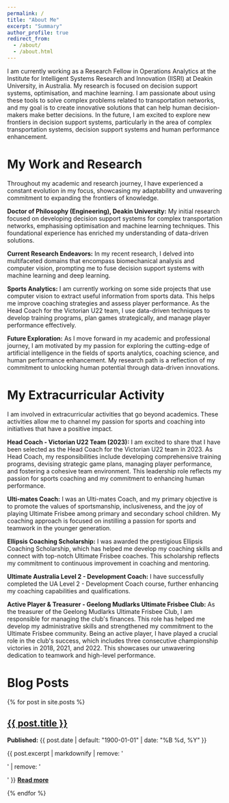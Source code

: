 ```yaml
---
permalink: /
title: "About Me"
excerpt: "Summary"
author_profile: true
redirect_from: 
  - /about/
  - /about.html
---
```


I am currently working as a Research Fellow in Operations Analytics at the Institute for Intelligent Systems Research and Innovation (IISRI) at Deakin University, in Australia. My research is focused on decision support systems, optimisation, and machine learning. I am passionate about using these tools to solve complex problems related to transportation networks, and my goal is to create innovative solutions that can help human decision-makers make better decisions. In the future, I am excited to explore new frontiers in decision support systems, particularly in the area of complex transportation systems, decision support systems and human performance enhancement.

My Work and Research
======
Throughout my academic and research journey, I have experienced a constant evolution in my focus, showcasing my adaptability and unwavering commitment to expanding the frontiers of knowledge.

**Doctor of Philosophy (Engineering), Deakin University:**
My initial research focused on developing decision support systems for complex transportation networks, emphasising optimisation and machine learning techniques. This foundational experience has enriched my understanding of data-driven solutions.

**Current Research Endeavors:**
In my recent research, I delved into multifaceted domains that encompass biomechanical analysis and computer vision, prompting me to fuse decision support systems with machine learning and deep learning.

**Sports Analytics:**
I am currently working on some side projects that use computer vision to extract useful information from sports data. This helps me improve coaching strategies and assess player performance. As the Head Coach for the Victorian U22 team, I use data-driven techniques to develop training programs, plan games strategically, and manage player performance effectively.

**Future Exploration:**
As I move forward in my academic and professional journey, I am motivated by my passion for exploring the cutting-edge of artificial intelligence in the fields of sports analytics, coaching science, and human performance enhancement. My research path is a reflection of my commitment to unlocking human potential through data-driven innovations.

My Extracurricular Activity
======
I am involved in extracurricular activities that go beyond academics. These activities allow me to channel my passion for sports and coaching into initiatives that have a positive impact.

**Head Coach - Victorian U22 Team (2023):**
I am excited to share that I have been selected as the Head Coach for the Victorian U22 team in 2023. As Head Coach, my responsibilities include developing comprehensive training programs, devising strategic game plans, managing player performance, and fostering a cohesive team environment. This leadership role reflects my passion for sports coaching and my commitment to enhancing human performance.

**Ulti-mates Coach:**
I was an Ulti-mates Coach, and my primary objective is to promote the values of sportsmanship, inclusiveness, and the joy of playing Ultimate Frisbee among primary and secondary school children. My coaching approach is focused on instilling a passion for sports and teamwork in the younger generation.

**Ellipsis Coaching Scholarship:**
I was awarded the prestigious Ellipsis Coaching Scholarship, which has helped me develop my coaching skills and connect with top-notch Ultimate Frisbee coaches. This scholarship reflects my commitment to continuous improvement in coaching and mentoring.

**Ultimate Australia Level 2 - Development Coach:**
I have successfully completed the UA Level 2 - Development Coach course, further enhancing my coaching capabilities and qualifications.

**Active Player & Treasurer - Geelong Mudlarks Ultimate Frisbee Club:**
As the treasurer of the Geelong Mudlarks Ultimate Frisbee Club, I am responsible for managing the club's finances. This role has helped me develop my administrative skills and strengthened my commitment to the Ultimate Frisbee community. Being an active player, I have played a crucial role in the club's success, which includes three consecutive championship victories in 2018, 2021, and 2022. This showcases our unwavering dedication to teamwork and high-level performance.

Blog Posts
======
{% for post in site.posts %}
  <div class="{{ include.type | default: "list" }}__item">
    <article class="archive__item" itemscope itemtype="http://schema.org/CreativeWork">
      <h2 class="archive__item-title" itemprop="headline">
        <a href="{{ post.url }}" rel="permalink">{{ post.title }}</a>
      </h2>
      <p class="page__date">
        <strong><i class="fa fa-fw fa-calendar" aria-hidden="true"></i> Published:</strong> 
        <time datetime="{{ post.date | default: "1900-01-01" | date_to_xmlschema }}">{{ post.date | default: "1900-01-01" | date: "%B %d, %Y" }}</time>
      </p>
      <p class="archive__item-excerpt" itemprop="description">
        {{ post.excerpt | markdownify | remove: '<p>' | remove: '</p>' }}
        <strong><a href="{{ post.url }}" rel="permalink"> Read more</a></strong>
      </p>
    </article>
  </div>
{% endfor %}

